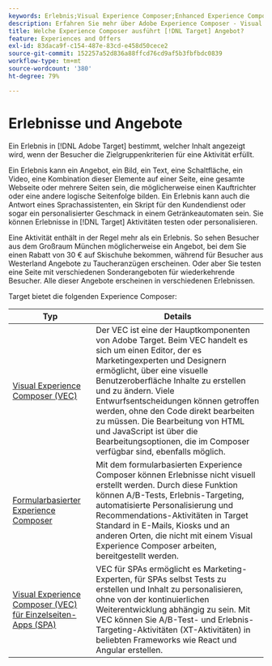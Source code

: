 ```yaml
---
keywords: Erlebnis;Visual Experience Composer;Enhanced Experience Composer;formularbasierter Experience Composer;Form Composer;Visual Composer;Experience Composer;gemischte Inhalte;iFrame;iFrame-Busting;iFrame-Busting;X-Frame-Optionen;X Frame-Optionen;Cross Origin;Probleme mit Cross Origin;Authentifizierungs-Workflow
description: Erfahren Sie mehr über Adobe Experience Composer - Visual Experience Composer (VEC), Form-Based Experience Composer und den Visual Experience Composer für einzelne Seiten.
title: Welche Experience Composer ausführt [!DNL Target] Angebot?
feature: Experiences and Offers
exl-id: 83daca9f-c154-487e-83cd-e458d50cece2
source-git-commit: 152257a52d836a88ffcd76cd9af5b3fbfbdc0839
workflow-type: tm+mt
source-wordcount: '380'
ht-degree: 79%

---
```


# Erlebnisse und Angebote

Ein Erlebnis in [!DNL Adobe Target] bestimmt, welcher Inhalt angezeigt wird, wenn der Besucher die Zielgruppenkriterien für eine Aktivität erfüllt.

Ein Erlebnis kann ein Angebot, ein Bild, ein Text, eine Schaltfläche, ein Video, eine Kombination dieser Elemente auf einer Seite, eine gesamte Webseite oder mehrere Seiten sein, die möglicherweise einen Kauftrichter oder eine andere logische Seitenfolge bilden. Ein Erlebnis kann auch die Antwort eines Sprachassistenten, ein Skript für den Kundendienst oder sogar ein personalisierter Geschmack in einem Getränkeautomaten sein. Sie können Erlebnisse in [!DNL Target] Aktivitäten testen oder personalisieren.

Eine Aktivität enthält in der Regel mehr als ein Erlebnis. So sehen Besucher aus dem Großraum München möglicherweise ein Angebot, bei dem Sie einen Rabatt von 30 € auf Skischuhe bekommen, während für Besucher aus Westerland Angebote zu Taucheranzügen erscheinen. Oder aber Sie testen eine Seite mit verschiedenen Sonderangeboten für wiederkehrende Besucher. Alle dieser Angebote erscheinen in verschiedenen Erlebnissen.

Target bietet die folgenden Experience Composer:

| Typ | Details |
| --- | --- |
| [Visual Experience Composer (VEC)](/help/main/c-experiences/c-visual-experience-composer/visual-experience-composer.md#concept_CF63320EB8924B2F9BDA3C72256DCE50) | Der VEC ist eine der Hauptkomponenten von Adobe Target. Beim VEC handelt es sich um einen Editor, der es Marketingexperten und Designern ermöglicht, über eine visuelle Benutzeroberfläche Inhalte zu erstellen und zu ändern. Viele Entwurfsentscheidungen können getroffen werden, ohne den Code direkt bearbeiten zu müssen. Die Bearbeitung von HTML und JavaScript ist über die Bearbeitungsoptionen, die im Composer verfügbar sind, ebenfalls möglich. |
| [Formularbasierter Experience Composer](/help/main/c-experiences/form-experience-composer.md#task_FAC842A6535045B68B4C1AD3E657E56E) | Mit dem formularbasierten Experience Composer können Erlebnisse nicht visuell erstellt werden. Durch diese Funktion können A/B-Tests, Erlebnis-Targeting, automatisierte Personalisierung und Recommendations-Aktivitäten in Target Standard in E-Mails, Kiosks und an anderen Orten, die nicht mit einem Visual Experience Composer arbeiten, bereitgestellt werden. |
| [Visual Experience Composer (VEC) für Einzelseiten-Apps (SPA)](/help/main/c-experiences/spa-visual-experience-composer.md) | VEC für SPAs ermöglicht es Marketing-Experten, für SPAs selbst Tests zu erstellen und Inhalt zu personalisieren, ohne von der kontinuierlichen Weiterentwicklung abhängig zu sein. Mit VEC können Sie A/B-Test- und Erlebnis-Targeting-Aktivitäten (XT-Aktivitäten) in beliebten Frameworks wie React und Angular erstellen. |

